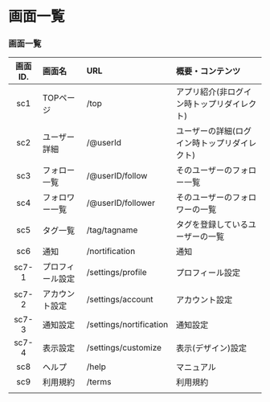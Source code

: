 # 画面一覧

### 画面一覧

|画面ID.|画面名|URL|概要・コンテンツ|
|:-:|:-|:-|:-|
| sc1 | TOPページ |  /top  | アプリ紹介(非ログイン時トップリダイレクト)    |
| sc2 | ユーザー詳細 | /@userId | ユーザーの詳細(ログイン時トップリダイレクト) |
| sc3 | フォロー一覧 | /@userID/follow | そのユーザーのフォロー一覧 |
| sc4 | フォロワー一覧 | /@userID/follower | そのユーザーのフォロワーの一覧|
| sc5 |タグ一覧|/tag/tagname|タグを登録しているユーザーの一覧|
| sc6 |通知|/nortification|通知|
| sc7-1 |プロフィール設定|/settings/profile|プロフィール設定|
| sc7-2 |アカウント設定|/settings/account|アカウント設定|
| sc7-3 |通知設定|/settings/nortification|通知設定|
| sc7-4 |表示設定|/settings/customize|表示(デザイン)設定|
| sc8 |ヘルプ|/help|マニュアル|
| sc9 |利用規約|/terms|利用規約|
|||||

